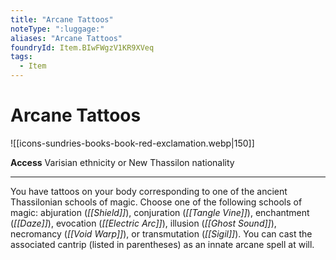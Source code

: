 ```yaml
---
title: "Arcane Tattoos"
noteType: ":luggage:"
aliases: "Arcane Tattoos"
foundryId: Item.BIwFWgzV1KR9XVeq
tags:
  - Item
---
```


# Arcane Tattoos
![[icons-sundries-books-book-red-exclamation.webp|150]]

**Access** Varisian ethnicity or New Thassilon nationality

* * *

You have tattoos on your body corresponding to one of the ancient Thassilonian schools of magic. Choose one of the following schools of magic: abjuration (_[[Shield]]_), conjuration (_[[Tangle Vine]]_), enchantment (_[[Daze]]_), evocation (_[[Electric Arc]]_), illusion (_[[Ghost Sound]]_), necromancy (_[[Void Warp]]_), or transmutation (_[[Sigil]]_). You can cast the associated cantrip (listed in parentheses) as an innate arcane spell at will.
